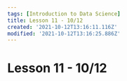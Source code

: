 ```yaml
---
tags: [Introduction to Data Science]
title: Lesson 11 - 10/12
created: '2021-10-12T13:16:11.116Z'
modified: '2021-10-12T13:16:25.886Z'
---
```


# Lesson 11 - 10/12


